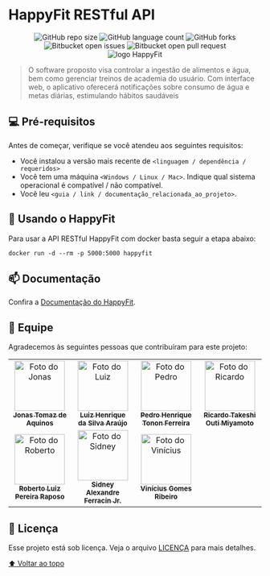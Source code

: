 # HappyFit RESTful API

<div align="center">
  <img alt="GitHub repo size" src="https://img.shields.io/github/repo-size/HappyFit-Co/api-happyfit?style=for-the-badge">
  <img alt="GitHub language count" src="https://img.shields.io/github/languages/count/HappyFit-Co/api-happyfit?style=for-the-badge">
  <img alt="GitHub forks" src="https://img.shields.io/github/forks/HappyFit-Co/api-happyfit?style=for-the-badge">
  <img alt="Bitbucket open issues" src="https://img.shields.io/bitbucket/issues/HappyFit-Co/api-happyfit?style=for-the-badge">
  <img alt="Bitbucket open pull request" src="https://img.shields.io/bitbucket/pr-raw/HappyFit-Co/api-happyfit?style=for-the-badge">
</div>

<div align="center">
  <img src="https://cdn.discordapp.com/attachments/445732137623224331/1088506154872750090/logo_happyfit.png" alt="logo HappyFit">
</div>
  
> O software proposto visa controlar a ingestão de alimentos e água, bem como gerenciar treinos de academia do usuário. Com interface web, o aplicativo oferecerá notificações sobre consumo de água e metas diárias, estimulando hábitos saudáveis

## 💻 Pré-requisitos

Antes de começar, verifique se você atendeu aos seguintes requisitos:
<!---Estes são apenas requisitos de exemplo. Adicionar, duplicar ou remover conforme necessário--->
* Você instalou a versão mais recente de `<linguagem / dependência / requeridos>`
* Você tem uma máquina `<Windows / Linux / Mac>`. Indique qual sistema operacional é compatível / não compatível.
* Você leu `<guia / link / documentação_relacionada_ao_projeto>`.

## 🐍 Usando o HappyFit

Para usar a API RESTful HappyFit com docker basta seguir a etapa abaixo: 

```
docker run -d --rm -p 5000:5000 happyfit
```

## 📫 Documentação

Confira a [Documentação do HappyFit]().

## 🤝 Equipe

Agradecemos às seguintes pessoas que contribuíram para este projeto:

<table>
  <tr>
    <td align="center">
      <a href="https://github.com/mrjonas151">
        <img src="https://avatars.githubusercontent.com/u/89425034?v=4" width="100px;" alt="Foto do Jonas"/><br>
        <sub>
          <b>Jonas Tomaz de Aquinos</b>
        </sub>
      </a>
    </td>
    <td align="center">
      <a href="https://github.com/Tchuc01">
        <img src="https://avatars.githubusercontent.com/u/106837080?v=4" width="100px;" alt="Foto do Luiz"/><br>
        <sub>
          <b>Luiz Henrique da Silva Araújo</b>
        </sub>
      </a>
    </td>
    <td align="center">
      <a href="https://github.com/phTononFerreira">
        <img src="https://avatars.githubusercontent.com/u/97487176?v=4" width="100px;" alt="Foto do Pedro"/><br>
        <sub>
          <b>Pedro Henrique Tonon Ferreira</b>
        </sub>
      </a>
    </td>
    <td align="center">
      <a href="https://github.com/takeshitos">
        <img src="https://avatars.githubusercontent.com/u/89425063?v=4" width="100px;" alt="Foto do Ricardo"/><br>
        <sub>
          <b>Ricardo Takeshi Outi Miyamoto</b>
        </sub>
      </a>
    </td>
  </tr>
  <tr>
    <td align="center">
      <a href="https://github.com/RobertoLuiz99">
        <img src="https://avatars.githubusercontent.com/u/117315179?v=4" width="100px;" alt="Foto do Roberto"/><br>
        <sub>
          <b>Roberto Luiz Pereira Raposo</b>
        </sub>
      </a>
    </td>
    <td align="center">
      <a href="https://github.com/SidneyFerracinJr">
        <img src="https://avatars.githubusercontent.com/u/64179428?v=4" width="100px;" alt="Foto do Sidney"/><br>
        <sub>
          <b>Sidney Alexandre Ferracin Jr.</b>
        </sub>
      </a>
    </td>
    <td align="center">
      <a href="https://github.com/ViniciusGR797">
        <img src="https://avatars.githubusercontent.com/u/106624536?v=4" width="100px;" alt="Foto do Vinícius"/><br>
        <sub>
          <b>Vinícius Gomes Ribeiro</b>
        </sub>
      </a>
    </td>
  </tr>
</table>


## 📝 Licença

Esse projeto está sob licença. Veja o arquivo [LICENÇA](LICENSE) para mais detalhes.

[⬆ Voltar ao topo](#happyfit-restful-api)<br>
